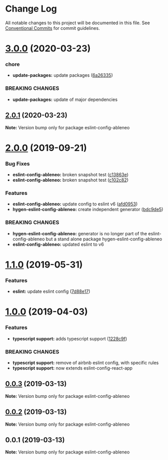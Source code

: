 # Change Log

All notable changes to this project will be documented in this file.
See [Conventional Commits](https://conventionalcommits.org) for commit guidelines.

# [3.0.0](https://github.com/ableneo/modules/tree/master/packages/eslint-config-ableneo/compare/eslint-config-ableneo@2.0.1...eslint-config-ableneo@3.0.0) (2020-03-23)


### chore

* **update-packages:** update packages ([6a26335](https://github.com/ableneo/modules/tree/master/packages/eslint-config-ableneo/commit/6a263356a0cee72af4280b8876e6debe2554af4f))


### BREAKING CHANGES

* **update-packages:** update of major dependencies





## [2.0.1](https://github.com/ableneo/modules/tree/master/packages/eslint-config-ableneo/compare/eslint-config-ableneo@2.0.0...eslint-config-ableneo@2.0.1) (2020-03-23)

**Note:** Version bump only for package eslint-config-ableneo





# [2.0.0](https://github.com/ableneo/modules/tree/master/packages/eslint-config-ableneo/compare/eslint-config-ableneo@1.1.0...eslint-config-ableneo@2.0.0) (2019-09-21)

### Bug Fixes

- **eslint-config-ableneo:** broken snapshot test ([c13863e](https://github.com/ableneo/modules/tree/master/packages/eslint-config-ableneo/commit/c13863e))
- **eslint-config-ableneo:** broken snapshot test ([c102c82](https://github.com/ableneo/modules/tree/master/packages/eslint-config-ableneo/commit/c102c82))

### Features

- **eslint-config-ableneo:** update config to eslint v6 ([afd0953](https://github.com/ableneo/modules/tree/master/packages/eslint-config-ableneo/commit/afd0953))
- **hygen-eslint-config-ableneo:** create independent generator ([bdc9de5](https://github.com/ableneo/modules/tree/master/packages/eslint-config-ableneo/commit/bdc9de5))

### BREAKING CHANGES

- **hygen-eslint-config-ableneo:** generator is no longer part of the eslint-config-ableneo but a stand alone package hygen-eslint-config-ableneo
- **eslint-config-ableneo:** updated eslint to v6

# [1.1.0](https://github.com/ableneo/modules/tree/master/packages/eslint-config-ableneo/compare/eslint-config-ableneo@1.0.0...eslint-config-ableneo@1.1.0) (2019-05-31)

### Features

- **eslint:** update eslint config ([7d88e17](https://github.com/ableneo/modules/tree/master/packages/eslint-config-ableneo/commit/7d88e17))

# [1.0.0](https://github.com/ableneo/modules/tree/master/packages/eslint-config-ableneo/compare/eslint-config-ableneo@0.0.2...eslint-config-ableneo@1.0.0) (2019-04-03)

### Features

- **typescript support:** adds typescript support ([1228c9f](https://github.com/ableneo/modules/tree/master/packages/eslint-config-ableneo/commit/1228c9f))

### BREAKING CHANGES

- **typescript support:** remove of airbnb eslint config, with specific rules
- **typescript support:** now extends eslint-config-react-app

## [0.0.3](https://github.com/ableneo/modules/packages/eslint-config/compare/eslint-config-ableneo@0.0.2...eslint-config-ableneo@0.0.3) (2019-03-13)

**Note:** Version bump only for package eslint-config-ableneo

## [0.0.2](https://github.com/ableneo/modules/packages/eslint-config/compare/eslint-config-ableneo@0.0.1...eslint-config-ableneo@0.0.2) (2019-03-13)

**Note:** Version bump only for package eslint-config-ableneo

## 0.0.1 (2019-03-13)

**Note:** Version bump only for package eslint-config-ableneo
